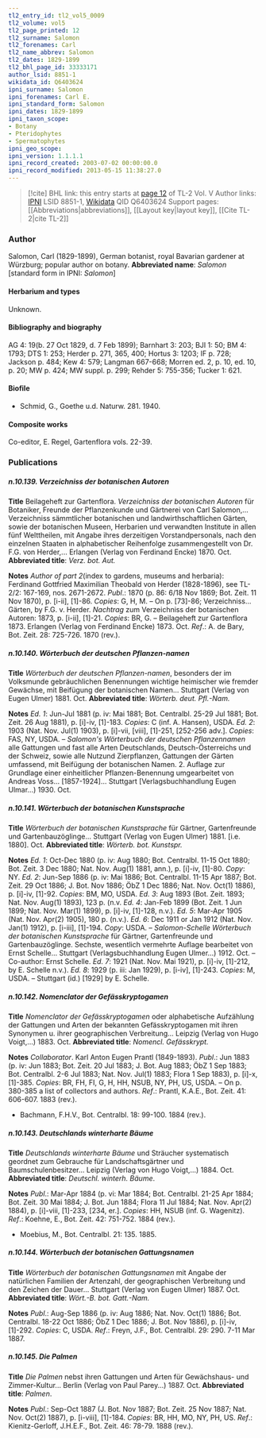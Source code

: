 ```yaml
---
tl2_entry_id: tl2_vol5_0009
tl2_volume: vol5
tl2_page_printed: 12
tl2_surname: Salomon
tl2_forenames: Carl
tl2_name_abbrev: Salomon
tl2_dates: 1829-1899
tl2_bhl_page_id: 33333171
author_lsid: 8851-1
wikidata_id: Q6403624
ipni_surname: Salomon
ipni_forenames: Carl E.
ipni_standard_form: Salomon
ipni_dates: 1829-1899
ipni_taxon_scope: 
- Botany
- Pteridophytes
- Spermatophytes
ipni_geo_scope: 
ipni_version: 1.1.1.1
ipni_record_created: 2003-07-02 00:00:00.0
ipni_record_modified: 2013-05-15 11:38:27.0
---
```


> [!cite] BHL link: this entry starts at [page 12](https://www.biodiversitylibrary.org/page/33333171) of TL-2 Vol. V
> Author links: [IPNI](https://www.ipni.org/a/8851-1) LSID 8851-1, [Wikidata](https://www.wikidata.org/wiki/Q6403624) QID Q6403624
> Support pages: [[Abbreviations|abbreviations]], [[Layout key|layout key]], [[Cite TL-2|cite TL-2]]

### Author

Salomon, Carl (1829-1899), German botanist, royal Bavarian gardener at Würzburg; popular author on botany. 
**Abbreviated name**: *Salomon* \[standard form in IPNI: *Salomon*\]

#### Herbarium and types

Unknown.

#### Bibliography and biography

AG 4: 19(b. 27 Oct 1829, d. 7 Feb 1899); Barnhart 3: 203; BJI 1: 50; BM 4: 1793; DTS 1: 253; Herder p. 271, 365, 400; Hortus 3: 1203; IF p. 728; Jackson p. 484; Kew 4: 579; Langman 667-668; Morren ed. 2, p. 10, ed. 10, p. 20; MW p. 424; MW suppl. p. 299; Rehder 5: 755-356; Tucker 1: 621.

#### Biofile

- Schmid, G., Goethe u.d. Naturw. 281. 1940.

#### Composite works

Co-editor, E. Regel, Gartenflora vols. 22-39.

### Publications

##### n.10.139. Verzeichniss der botanischen Autoren

**Title**
Beilageheft zur Gartenflora. *Verzeichniss der botanischen Autoren* für Botaniker, Freunde der Pflanzenkunde und Gärtnerei von Carl Salomon,... Verzeichniss sämmtlicher botanischen und landwirthschaftlichen Gärten, sowie der botanischen Museen, Herbarien und verwandten Institute in allen fünf Welttheilen, mit Angabe ihres derzeitigen Vorstandpersonals, nach den einzelnen Staaten in alphabetischer Reihenfolge zusammengestellt von Dr. F.G. von Herder,... Erlangen (Verlag von Ferdinand Encke) 1870. Oct.
**Abbreviated title**: *Verz. bot. Aut.*

**Notes**
*Author of part 2*(index to gardens, museums and herbaria): Ferdinand Gottfried Maximilian Theobald von Herder (1828-1896), see TL-2/2: 167-169, nos. 2671-2672.
*Publ*.: 1870 (p. 86: 6/18 Nov 1869; Bot. Zeit. 11 Nov 1870), p. \[i-ii\], \[1\]-86. *Copies*: G, H, M. – On p. \[73\]-86; Verzeichniss... Gärten, by F.G. v. Herder.
*Nachtrag* zum Verzeichniss der botanischen Autoren: 1873, p. \[i-ii\], \[1\]-21. *Copies*: BR, G. – Beilageheft zur Gartenflora 1873. Erlangen (Verlag von Ferdinand Encke) 1873. Oct.
*Ref*.: A. de Bary, Bot. Zeit. 28: 725-726. 1870 (rev.).

##### n.10.140. Wörterbuch der deutschen Pflanzen-namen

**Title**
*Wörterbuch der deutschen Pflanzen-namen*, besonders der im Volksmunde gebräuchlichen Benennungen wichtige heimischer wie fremder Gewächse, mit Beifügung der botanischen Namen... Stuttgart (Verlag von Eugen Ulmer) 1881. Oct.
**Abbreviated title**: *Wörterb. deut. Pfl.-Nam.*

**Notes**
*Ed. 1*: Jun-Jul 1881 (p. iv: Mai 1881; Bot. Centralbl. 25-29 Jul 1881; Bot. Zeit. 26 Aug 1881), p. \[i\]-iv, \[1\]-183. *Copies*: C (inf. A. Hansen), USDA.
*Ed. 2*: 1903 (Nat. Nov. Jul(1) 1903), p. \[i\]-vii, \[viii\], \[1\]-251, \[252-256 adv.\]. *Copies*: FAS, NY, USDA. – *Salomon's Wörterbuch der deutschen Pflanzennamen* alle Gattungen und fast alle Arten Deutschlands, Deutsch-Österreichs und der Schweiz, sowie alle Nutzund Zierpflanzen, Gattungen der Gärten umfassend, mit Beifügung der botanischen Namen. 2. Auflage zur Grundlage einer einheitlicher Pflanzen-Benennung umgearbeitet von Andreas Voss... \[1857-1924\]... Stuttgart \[Verlagsbuchhandlung Eugen Ulmar...) 1930. Oct.

##### n.10.141. Wörterbuch der botanischen Kunstsprache

**Title**
*Wörterbuch der botanischen Kunstsprache* für Gärtner, Gartenfreunde und Gartenbauzöglinge... Stuttgart (Verlag von Eugen Ulmer) 1881. \[i.e. 1880\]. Oct.
**Abbreviated title**: *Wörterb. bot. Kunstspr.*

**Notes**
*Ed. 1*: Oct-Dec 1880 (p. iv: Aug 1880; Bot. Centralbl. 11-15 Oct 1880; Bot. Zeit. 3 Dec 1880; Nat. Nov. Aug(1) 1881, ann.), p. \[i\]-iv, \[1\]-80. *Copy*: NY.
*Ed. 2*: Jun-Sep 1886 (p. iv: Mai 1886; Bot. Centralbl. 11-15 Apr 1887; Bot. Zeit. 29 Oct 1886; J. Bot. Nov 1886; ÖbZ 1 Dec 1886; Nat. Nov. Oct(1) 1886), p. \[i\]-iv, \[1\]-92.
*Copies*: BM, MO, USDA.
*Ed. 3*: Aug 1893 (Bot. Zeit. 1893; Nat. Nov. Aug(1) 1893), 123 p. (n.v.
*Ed. 4*: Jan-Feb 1899 (Bot. Zeit. 1 Jun 1899; Nat. Nov. Mar(1) 1899), p. \[i\]-iv, \[1\]-128, n.v.).
*Ed. 5*: Mar-Apr 1905 (Nat. Nov. Apr(2) 1905), 180 p. (n.v.).
*Ed. 6*: Dec 1911 or Jan 1912 (Nat. Nov. Jan(1) 1912), p. \[i-iii\], \[1\]-194. *Copy*: USDA. – *Salomon-Schelle Wörterbuch der botanischen Kunstsprache* für Gärtner, Gartenfreunde und Gartenbauzöglinge. Sechste, wesentlich vermehrte Auflage bearbeitet von Ernst Schelle... Stuttgart (Verlagsbuchhandlung Eugen Ulmer...) 1912. Oct. – Co-author: Ernst Schelle.
*Ed. 7*: 1921 (Nat. Nov. Mai 1921), p. \[i\]-iv, \[1\]-212, by E. Schelle n.v.).
*Ed. 8*: 1929 (p. iii: Jan 1929), p. \[i-iv\], \[1\]-243. *Copies*: M, USDA. – Stuttgart (id.) \[1929\] by E. Schelle.

##### n.10.142. Nomenclator der Gefässkryptogamen

**Title**
*Nomenclator der Gefässkryptogamen* oder alphabetische Aufzählung der Gattungen und Arten der bekannten Gefässkryptogamen mit ihren Synonymen u. ihrer geographischen Verbreitung... Leipzig (Verlag von Hugo Voigt,...) 1883. Oct.
**Abbreviated title**: *Nomencl. Gefässkrypt.*

**Notes**
*Collaborator*. Karl Anton Eugen Prantl (1849-1893).
*Publ*.: Jun 1883 (p. iv: Jun 1883; Bot. Zeit. 20 Jul 1883; J. Bot. Aug 1883; ÖbZ 1 Sep 1883; Bot. Centralbl. 2-6 Jul 1883; Nat. Nov. Jul(1) 1883; Flora 1 Sep 1883), p. \[i\]-x, \[1\]-385. *Copies*: BR, FH, FI, G, H, HH, NSUB, NY, PH, US, USDA. – On p. 380-385 a list of collectors and authors.
*Ref*.: Prantl, K.A.E., Bot. Zeit. 41: 606-607. 1883 (rev.).
- Bachmann, F.H.V., Bot. Centralbl. 18: 99-100. 1884 (rev.).

##### n.10.143. Deutschlands winterharte Bäume

**Title**
*Deutschlands winterharte Bäume* und Sträucher systematisch geordnet zum Gebrauche für Landschaftsgärtner und Baumschulenbesitzer... Leipzig (Verlag von Hugo Voigt,...) 1884. Oct.
**Abbreviated title**: *Deutschl. winterh. Bäume*.

**Notes**
*Publ*.: Mar-Apr 1884 (p. vi: Mar 1884; Bot. Centralbl. 21-25 Apr 1884; Bot. Zeit. 30 Mai 1884; J. Bot. Jun 1884; Flora 11 Jul 1884; Nat. Nov. Apr(2) 1884), p. \[i\]-viii, \[1\]-233, \[234, er.\]. *Copies*: HH, NSUB (inf. G. Wagenitz).
*Ref*.: Koehne, E., Bot. Zeit. 42: 751-752. 1884 (rev.).
- Moebius, M., Bot. Centralbl. 21: 135. 1885.

##### n.10.144. Wörterbuch der botanischen Gattungsnamen

**Title**
*Wörterbuch der botanischen Gattungsnamen* mit Angabe der natürlichen Familien der Artenzahl, der geographischen Verbreitung und den Zeichen der Dauer... Stuttgart (Verlag von Eugen Ulmer) 1887. Oct.
**Abbreviated title**: *Wört.-B. bot. Gatt.-Nam.*

**Notes**
*Publ*.: Aug-Sep 1886 (p. iv: Aug 1886; Nat. Nov. Oct(1) 1886; Bot. Centralbl. 18-22 Oct 1886; ÖbZ 1 Dec 1886; J. Bot. Nov 1886), p. \[i\]-iv, \[1\]-292. *Copies*: C, USDA.
*Ref*.: Freyn, J.F., Bot. Centralbl. 29: 290. 7-11 Mar 1887.

##### n.10.145. Die Palmen

**Title**
*Die Palmen* nebst ihren Gattungen und Arten für Gewächshaus- und Zimmer-Kultur... Berlin (Verlag von Paul Parey...) 1887. Oct.
**Abbreviated title**: *Palmen*.

**Notes**
*Publ*.: Sep-Oct 1887 (J. Bot. Nov 1887; Bot. Zeit. 25 Nov 1887; Nat. Nov. Oct(2) 1887), p. \[i-viii\], \[1\]-184. *Copies*: BR, HH, MO, NY, PH, US.
*Ref*.: Kienitz-Gerloff, J.H.E.F., Bot. Zeit. 46: 78-79. 1888 (rev.).


